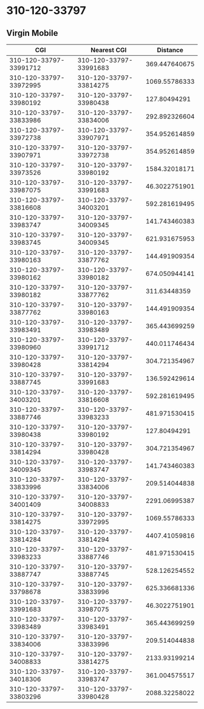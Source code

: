 # 310-120-33797
## Virgin Mobile


| CGI | Nearest CGI | Distance |
|-----|-------------|----------|
| 310-120-33797-33991712 | 310-120-33797-33991683 | 369.447640675 |
| 310-120-33797-33972995 | 310-120-33797-33814275 | 1069.55786333 |
| 310-120-33797-33980192 | 310-120-33797-33980438 | 127.80494291 |
| 310-120-33797-33833986 | 310-120-33797-33834006 | 292.892326604 |
| 310-120-33797-33972738 | 310-120-33797-33907971 | 354.952614859 |
| 310-120-33797-33907971 | 310-120-33797-33972738 | 354.952614859 |
| 310-120-33797-33973526 | 310-120-33797-33980192 | 1584.32018171 |
| 310-120-33797-33987075 | 310-120-33797-33991683 | 46.3022751901 |
| 310-120-33797-33816608 | 310-120-33797-34003201 | 592.281619495 |
| 310-120-33797-33983747 | 310-120-33797-34009345 | 141.743460383 |
| 310-120-33797-33983745 | 310-120-33797-34009345 | 621.931675953 |
| 310-120-33797-33980163 | 310-120-33797-33877762 | 144.491909354 |
| 310-120-33797-33980162 | 310-120-33797-33980182 | 674.050944141 |
| 310-120-33797-33980182 | 310-120-33797-33877762 | 311.63448359 |
| 310-120-33797-33877762 | 310-120-33797-33980163 | 144.491909354 |
| 310-120-33797-33983491 | 310-120-33797-33983489 | 365.443699259 |
| 310-120-33797-33980960 | 310-120-33797-33991712 | 440.011746434 |
| 310-120-33797-33980428 | 310-120-33797-33814294 | 304.721354967 |
| 310-120-33797-33887745 | 310-120-33797-33991683 | 136.592429614 |
| 310-120-33797-34003201 | 310-120-33797-33816608 | 592.281619495 |
| 310-120-33797-33887746 | 310-120-33797-33983233 | 481.971530415 |
| 310-120-33797-33980438 | 310-120-33797-33980192 | 127.80494291 |
| 310-120-33797-33814294 | 310-120-33797-33980428 | 304.721354967 |
| 310-120-33797-34009345 | 310-120-33797-33983747 | 141.743460383 |
| 310-120-33797-33833996 | 310-120-33797-33834006 | 209.514044838 |
| 310-120-33797-34001409 | 310-120-33797-34008833 | 2291.06995387 |
| 310-120-33797-33814275 | 310-120-33797-33972995 | 1069.55786333 |
| 310-120-33797-33814284 | 310-120-33797-33814294 | 4407.41059816 |
| 310-120-33797-33983233 | 310-120-33797-33887746 | 481.971530415 |
| 310-120-33797-33887747 | 310-120-33797-33887745 | 528.126254552 |
| 310-120-33797-33798678 | 310-120-33797-33833996 | 625.336681336 |
| 310-120-33797-33991683 | 310-120-33797-33987075 | 46.3022751901 |
| 310-120-33797-33983489 | 310-120-33797-33983491 | 365.443699259 |
| 310-120-33797-33834006 | 310-120-33797-33833996 | 209.514044838 |
| 310-120-33797-34008833 | 310-120-33797-33814275 | 2133.93199214 |
| 310-120-33797-34018306 | 310-120-33797-33983747 | 361.004575517 |
| 310-120-33797-33803296 | 310-120-33797-33980428 | 2088.32258022 |
